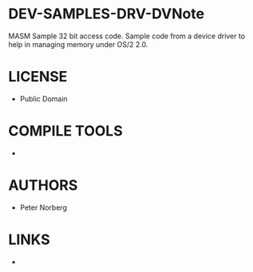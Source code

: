 # DEV-SAMPLES-DRV-DVNote
MASM Sample 32 bit access code. Sample code from a device driver to help in managing memory under OS/2 2.0.

LICENSE
===============
* Public Domain

COMPILE TOOLS
===============
* 
 
AUTHORS
===============
* Peter Norberg

LINKS
===============
* 
